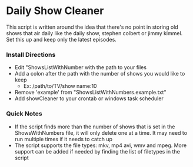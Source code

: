 # Daily Show Cleaner

This script is written around the idea that there's no point in storing old shows that air daily like the daily show, stephen colbert or jimmy kimmel. Set this up and keep only the latest episodes.

### Install Directions
* Edit "ShowsListWithNumber with the path to your files
* Add a colon after the path with the number of shows you would like to keep
    * Ex: /path/to/TV/show name:10
* Remove 'example' from "ShowsListWithNumbers.example.txt"
* Add showCleaner to your crontab or windows task scheduler

### Quick Notes
* If the script finds more than the number of shows that is set in the ShowsWithNumbers file, it will only delete one at a time. It may need to run multiple times if it needs to catch up
* The script supports the file types: mkv, mp4 avi, wmv and mpeg. More support can be added if needed by finding the list of filetypes in the script
